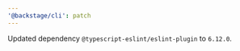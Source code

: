 ```yaml
---
'@backstage/cli': patch
---
```


Updated dependency `@typescript-eslint/eslint-plugin` to `6.12.0`.

